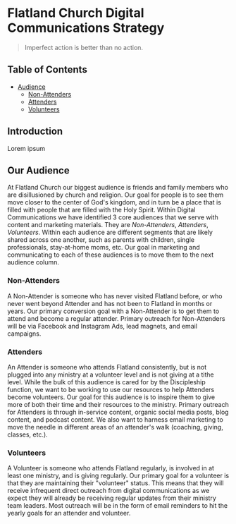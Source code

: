 # Flatland Church Digital Communications Strategy

> Imperfect action is better than no action.

## Table of Contents
* [Audience](#our-audience)
	* [Non-Attenders](#non-attenders)
	* [Attenders](#attenders)
	* [Volunteers](#volunteers)

## Introduction
Lorem ipsum

## Our Audience
At Flatland Church our biggest audience is friends and family members who are disillusioned by church and religion.
Our goal for people is to see them move closer to the center of God's kingdom, and in turn be a place that is filled with people that are filled with the Holy Spirit.
Within Digital Communications we have identified 3 core audiences that we serve with content and marketing materials. They are *Non-Attenders*, *Attenders*, *Volunteers*. Within each audience are different segments that are likely shared across one another, such as parents with children, single professionals, stay-at-home moms, etc. Our goal in marketing and communicating to each of these audiences is to move them to the next audience column. 

### Non-Attenders
A Non-Attender is someone who has never visited Flatland before, or who never went beyond Attender and has not been to Flatland in months or years.
Our primary conversion goal with a Non-Attender is to get them to attend and become a regular attender.
Primary outreach for Non-Attenders will be via Facebook and Instagram Ads, lead magnets, and email campaigns.

### Attenders
An Attender is someone who attends Flatland consistently, but is not plugged into any ministry at a volunteer level and is not giving at a tithe level.
While the bulk of this audience is cared for by the Discipleship function, we want to be working to use our resources to help Attenders become volunteers.
Our goal for this audience is to inspire them to give more of both their time and their resources to the ministry.
Primary outreach for Attenders is through in-service content, organic social media posts, blog content, and podcast content. We also want to harness email marketing to move the needle in different areas of an attender's walk (coaching, giving, classes, etc.).

### Volunteers
A Volunteer is someone who attends Flatland regularly, is involved in at least one ministry, and is giving regularly. Our primary goal for a volunteer is that they are maintaining their "volunteer" status. This means that they will receive infrequent direct outreach from digital communications as we expect they will already be receiving regular updates from their ministry team leaders.
Most outreach will be in the form of email reminders to hit the yearly goals for an attender and volunteer.


